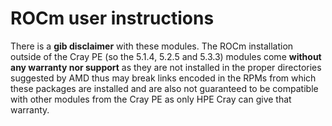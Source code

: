 # ROCm user instructions

There is a **gib disclaimer** with these modules.
The ROCm installation outside of the Cray PE (so the 5.1.4, 5.2.5 and 
5.3.3) modules come **without any warranty nor support** as they are not
installed in the proper directories suggested by AMD thus may break links
encoded in the RPMs from which these packages are installed and are also
not guaranteed to be compatible with other modules from the Cray PE
as only HPE Cray can give that warranty.

